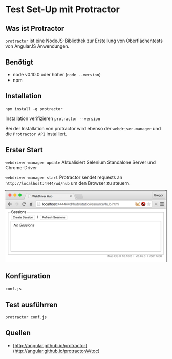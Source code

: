 # Test Set-Up mit Protractor

## Was ist Protractor
`protractor` ist eine NodeJS-Bibliothek zur Erstellung von Oberflächentests von AngularJS Anwendungen.

## Benötigt

- node v0.10.0 oder höher (`node --version`)
- npm

## Installation

`npm install -g protractor`

Installation verifizieren
`protractor --version`

Bei der Installation von protractor wird ebenso der `webdriver-manager` und die `Protractor API` installiert.

## Erster Start

`webdriver-manager update`
Aktualisiert Selenium Standalone Server und Chrome-Driver

`webdriver-manager start`
Protractor sendet requests an `http://localhost:4444/wd/hub` um den Browser zu steuern.

![web hub](img/1_WebDriver_Hub.png)

## Konfiguration

`conf.js`

## Test ausführren

`protractor conf.js`

## Quellen
- [http://angular.github.io/protractor](http://angular.github.io/protractor/#/toc)
